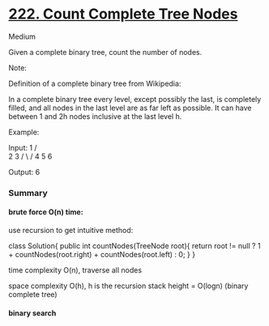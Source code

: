 # [222. Count Complete Tree Nodes](https://leetcode.com/problems/count-complete-tree-nodes/)

Medium

 
Given a complete binary tree, count the number of nodes.

Note:

Definition of a complete binary tree from Wikipedia:

In a complete binary tree every level, except possibly the last, is completely filled, and all nodes in the last level are as far left as possible. It can have between 1 and 2h nodes inclusive at the last level h.

Example:

Input: 
    1
   / \
  2   3
 / \  /
4  5 6

Output: 6



### Summary

#### brute force O(n) time:
use recursion to get intuitive method:

class Solution{
    public int countNodes(TreeNode root){
        return root != null ? 1 + countNodes(root.right) + countNodes(root.left) : 0;
    }
}

time complexity O(n), traverse all nodes

space complexity O(h), h is the recursion stack height = O(logn) (binary complete tree)



#### binary search

